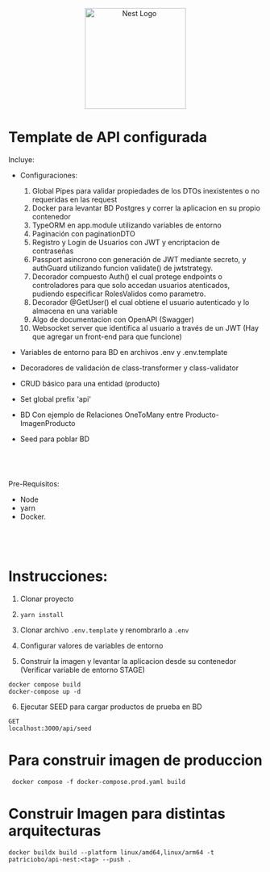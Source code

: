 <p align="center">
  <a href="http://nestjs.com/" target="blank"><img src="https://nestjs.com/img/logo-small.svg" width="200" alt="Nest Logo" /></a>
</p>

# Template de API configurada

Incluye:

- Configuraciones:

  1. Global Pipes para validar propiedades de los DTOs inexistentes o no requeridas en las request
  2. Docker para levantar BD Postgres y correr la aplicacion en su propio contenedor
  3. TypeORM en app.module utilizando variables de entorno
  4. Paginación con paginationDTO
  5. Registro y Login de Usuarios con JWT y encriptacion de contraseñas
  6. Passport asincrono con generación de JWT mediante secreto, y authGuard utilizando funcion validate() de jwtstrategy.
  7. Decorador compuesto Auth() el cual protege endpoints o controladores para que solo accedan usuarios atenticados, pudiendo especificar RolesValidos como parametro.
  8. Decorador @GetUser() el cual obtiene el usuario autenticado y lo almacena en una variable
  9. Algo de documentacion con OpenAPI (Swagger)
  10. Websocket server que identifica al usuario a través de un JWT (Hay que agregar un front-end para que funcione)

- Variables de entorno para BD en archivos .env y .env.template

- Decoradores de validación de class-transformer y class-validator

- CRUD básico para una entidad (producto)

- Set global prefix 'api'

- BD Con ejemplo de Relaciones OneToMany entre Producto-ImagenProducto

- Seed para poblar BD

## <br>

Pre-Requisitos:

- Node
- yarn
- Docker.

## <br>

# Instrucciones:

1. Clonar proyecto

2. `yarn install`

3. Clonar archivo `.env.template` y renombrarlo a `.env`

4. Configurar valores de variables de entorno

5. Construir la imagen y levantar la aplicacion desde su contenedor (Verificar variable de entorno STAGE)

```
docker compose build
docker-compose up -d
```

6. Ejecutar SEED para cargar productos de prueba en BD

```
GET
localhost:3000/api/seed
```

# Para construir imagen de produccion

```
 docker compose -f docker-compose.prod.yaml build
```

# Construir Imagen para distintas arquitecturas

```
docker buildx build --platform linux/amd64,linux/arm64 -t patriciobo/api-nest:<tag> --push .
```
